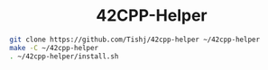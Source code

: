 # <center>42CPP-Helper</center>

```bash
git clone https://github.com/Tishj/42cpp-helper ~/42cpp-helper
make -C ~/42cpp-helper
. ~/42cpp-helper/install.sh
```
